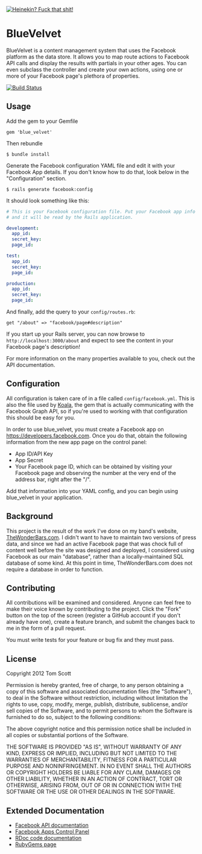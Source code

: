 [![Heinekin? Fuck that shit!](https://sphotos-a.xx.fbcdn.net/hphotos-prn1/552344_137798096358473_725002513_n.jpg)](http://www.youtube.com/watch?v=snhiofL2Rh4)

# BlueVelvet

BlueVelvet is a content management system that uses the Facebook
platform as the data store. It allows you to map route actions to
Facebook API calls and display the results with partials in your other
ages. You can even subclass the controller and create your own actions,
using one or more of your Facebook page's plethora of properties.

[![Build Status](https://secure.travis-ci.org/tubbo/blue_velvet.png?branch=master)](http://travis-ci.org/tubbo/blue_velvet)

## Usage

Add the gem to your Gemfile

    gem 'blue_velvet'

Then rebundle

    $ bundle install

Generate the Facebook configuration YAML file and edit it with your
Facebook App details. If you don't know how to do that, look below
in the "Configuration" section.

    $ rails generate facebook:config

It should look something like this:

```yaml
# This is your Facebook configuration file. Put your Facebook app info in this file
# and it will be read by the Rails application.

development:
  app_id:
  secret_key:
  page_id:

test:
  app_id:
  secret_key:
  page_id:

production:
  app_id:
  secret_key:
  page_id:
```

And finally, add the query to your `config/routes.rb`:

    get "/about" => "facebook/page#description"

If you start up your Rails server, you can now browse to
`http://localhost:3000/about` and expect to see the content in your
Facebook page's description!

For more information on the many properties available to you, check out
the API documentation.

## Configuration

All configuration is taken care of in a file called
`config/facebook.yml`. This is also the file used by 
[Koala](https://github.com/arsduo/koala), the gem that is actually 
communicating with the Facebook Graph API, so if you're used
to working with that configuration this should be easy for you.

In order to use blue_velvet, you must create a Facebook app on
<https://developers.facebook.com>. Once you do that, obtain the
following information from the new app page on the control panel:

- App ID/API Key
- App Secret
- Your Facebook page ID, which can be obtained by visiting your Facebook page and observing the number at the very end of the address bar, right after the "/".

Add that information into your YAML config, and you can begin using
blue_velvet in your application.

## Background

This project is the result of the work I've done on my band's website,
[TheWonderBars.com](http://thewonderbars.com). I didn't want to have to
maintain two versions of press data, and since we had an active Facebook
page that was chock full of content well before the site was designed and 
deployed, I considered using Facebook as our main "database", rather
than a locally-maintained SQL database of some kind. At this point in
time, TheWonderBars.com does not require a database in order to
function.

## Contributing

All contributions will be examined and considered. Anyone can feel free
to make their voice known by contributing to the project. Click the
"Fork" button on the top of the screen (register a GitHub account if you
don't already have one), create a feature branch, and submit the changes
back to me in the form of a pull request.

You must write tests for your feature or bug fix and they must pass.

## License

Copyright 2012 Tom Scott

Permission is hereby granted, free of charge, to any person obtaining
a copy of this software and associated documentation files (the
"Software"), to deal in the Software without restriction, including
without limitation the rights to use, copy, modify, merge, publish,
distribute, sublicense, and/or sell copies of the Software, and to
permit persons to whom the Software is furnished to do so, subject to
the following conditions:

The above copyright notice and this permission notice shall be
included in all copies or substantial portions of the Software.

THE SOFTWARE IS PROVIDED "AS IS", WITHOUT WARRANTY OF ANY KIND,
EXPRESS OR IMPLIED, INCLUDING BUT NOT LIMITED TO THE WARRANTIES OF
MERCHANTABILITY, FITNESS FOR A PARTICULAR PURPOSE AND
NONINFRINGEMENT. IN NO EVENT SHALL THE AUTHORS OR COPYRIGHT HOLDERS BE
LIABLE FOR ANY CLAIM, DAMAGES OR OTHER LIABILITY, WHETHER IN AN ACTION
OF CONTRACT, TORT OR OTHERWISE, ARISING FROM, OUT OF OR IN CONNECTION
WITH THE SOFTWARE OR THE USE OR OTHER DEALINGS IN THE SOFTWARE.

## Extended Documentation

- [Facebook API documentation](https://developers.facebook.com)
- [Facebook Apps Control Panel](https://developers.facebook.com/apps)
- [RDoc code documentation](http://rdoc.info/github/tubbo/blue_velvet/master/frames)
- [RubyGems page](https://rubygems.org/gems/blue_velvet)
